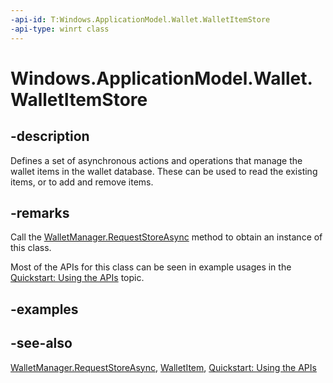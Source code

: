 ```yaml
---
-api-id: T:Windows.ApplicationModel.Wallet.WalletItemStore
-api-type: winrt class
---
```


<!-- Class syntax.
public class WalletItemStore : Windows.ApplicationModel.Wallet.IWalletItemStore
-->

# Windows.ApplicationModel.Wallet.WalletItemStore

## -description
Defines a set of asynchronous actions and operations that manage the wallet items in the wallet database. These can be used to read the existing items, or to add and remove items.

## -remarks
Call the [WalletManager.RequestStoreAsync](walletmanager_requeststoreasync_428591920.md) method to obtain an instance of this class.

Most of the APIs for this class can be seen in example usages in the [Quickstart: Using the   APIs](https://msdn.microsoft.com/library/4312628c-37a3-48a7-b41f-14605d478cf7) topic.

## -examples

## -see-also
[WalletManager.RequestStoreAsync](walletmanager_requeststoreasync_428591920.md), [WalletItem](walletitem.md), [Quickstart: Using the   APIs](https://msdn.microsoft.com/library/4312628c-37a3-48a7-b41f-14605d478cf7)

